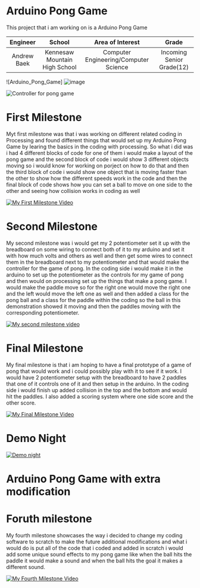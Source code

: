 ﻿# Arduino Pong Game
This project that i am working on is a Arduino Pong Game

| **Engineer** | **School** | **Area of Interest** | **Grade** |
|:--:|:--:|:--:|:--:|
| Andrew Baek | Kennesaw Mountain High School | Computer Engineering/Computer Science | Incoming Senior Grade(12)

![Arduino_Pong_Game] ![image](https://user-images.githubusercontent.com/87200425/126676327-a992cf3c-b16d-4cbb-9a33-387f8a4eb754.png)


![Controller for pong game](https://user-images.githubusercontent.com/87200425/126676160-0eff64ee-f899-4286-b59a-6cfd09f011dd.jpg)


# First Milestone
Myt first milestone was that i was working on different related coding in Processing and found different things that would set up my Arduino Pong Game by learing the basics in the coding with processing. So what i did was i had 4 different blocks of code for one of them i would make a layout of the pong game and the second block of code i would show 3 different objects moving so i would know for working on porject on how to do that and then the third block of code i would show one object that is moving faster than the other to show how the different speeds work in the code and then the final block of code shows how you can set a ball to move on one side to the other and seeing how collision works in coding as well

[![My First Milestone Video](https://res.cloudinary.com/marcomontalbano/image/upload/v1627056851/video_to_markdown/images/youtube--WCotqH-cMGg-c05b58ac6eb4c4700831b2b3070cd403.jpg)](https://www.youtube.com/watch?v=WCotqH-cMGg&ab_channel=BlueStampEng "My First Milestone Video")

# Second Milestone
My second milestone was i would get my 2 potentiometer set it up with the breadboard on some wiring to connect both of it to my arduino and set it with how much volts and others as well and then get some wires to connect them in the breadboard next to my potentiometer and that would make the controller for the game of pong. In the coding side i would make it in the arduino to set up the potentiometer as the controls for my game of pong and then would on processing set up the things that make a pong game. I would make the  paddle move so for the right one would move the right one and the left would move the left one as well and then added a class for the pong ball and a class for the paddle within the coding so the ball in this demonstration showed it moving and then the paddles moving with the corresponding potentiometer. 

[![My second milestone video](https://res.cloudinary.com/marcomontalbano/image/upload/v1626972178/video_to_markdown/images/youtube--jXC40-CM35s-c05b58ac6eb4c4700831b2b3070cd403.jpg)](https://www.youtube.com/watch?v=jXC40-CM35s&ab_channel=BlueStampEng "My second milestone video")
# Final Milestone
  
My final milestone is that i am hoping to have a final prototype of a game of pong that would work and i could possibly play with it to see if it work. I would have 2 potentiometer setup with the breadboard to have 2 paddles that one of it controls one of it and then setup in the arduino. In the coding side i would finish up added collision in the top and the bottom and would hit the paddles. I also added a scoring system where one side score and the other score.

[![My Final Milestone Video](https://res.cloudinary.com/marcomontalbano/image/upload/v1627060291/video_to_markdown/images/youtube--a1yXijT8tHo-c05b58ac6eb4c4700831b2b3070cd403.jpg)](https://www.youtube.com/watch?v=a1yXijT8tHo&ab_channel=BlueStampEng "My Final Milestone Video")

# Demo Night 

[![Demo night](https://res.cloudinary.com/marcomontalbano/image/upload/v1627060363/video_to_markdown/images/youtube--mnioCuspy0I-c05b58ac6eb4c4700831b2b3070cd403.jpg)](https://www.youtube.com/watch?v=mnioCuspy0I&ab_channel=BlueStampEng "Demo night")


# Arduino Pong Game with extra modification

# Foruth milestone
My fourth milestone showcases the way i decided to change my coding software to scratch to make the future additional modifications and what i would do is put all of the code that i coded and added in scratch i would add some unique sound effects to my pong game like when the ball hits the paddle it would make a sound and when the ball hits the goal it makes a different sound.

[![My Fourth Milestone Video](https://res.cloudinary.com/marcomontalbano/image/upload/v1628111112/video_to_markdown/images/youtube--5xE0o8iMWS4-c05b58ac6eb4c4700831b2b3070cd403.jpg)](https://www.youtube.com/watch?v=5xE0o8iMWS4&ab_channel=BlueStampEng "My Fourth Milestone Video")
